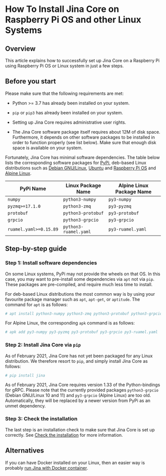 
# How To Install Jina Core on Raspberry Pi OS and other Linux Systems

## Overview

This article explains how to successfully set up Jina Core on a Raspberry Pi using Raspberry Pi OS or Linux system in just a few steps.

## Before you start

Please make sure that the following requirements are met:

* Python >= 3.7 has already been installed on your system.

* `pip` or `pip3` has already been installed on your system.

* Setting up Jina Core requires administrative user rights.

* The Jina Core software package itself requires about 12M of disk space. Furthermore, it depends on other software packages to be installed in order to function properly (see list below). Make sure that enough disk space is available on your system.

Fortunately, Jina Core has minimal software dependencies. The table below lists the corresponding software packages for [PyPi](https://pypi.org/), deb-based Linux distributions such as [Debian GNU/Linux](https://www.debian.org/), [Ubuntu](https://ubuntu.com/) and [Raspberry Pi OS](https://www.raspberrypi.org/software/) and [Alpine Linux](https://alpinelinux.org/).

| PyPi Name | Linux Package Name | Alpine Linux Package Name |
|---|---|---|
|`numpy`| `python3-numpy` | `py3-numpy` |
|`pyzmq>=17.1.0`| `python3-zmq` | `py3-pyzmq`|
|`protobuf`| `python3-protobuf`| `py3-protobuf`|
|`grpcio`| `python3-grpcio`| `py3-grpcio` |
|`ruamel.yaml>=0.15.89`| `python3-ruamel.yaml`| `py3-ruamel.yaml`|

## Step-by-step guide

### Step 1: Install software dependencies

On some Linux systems, PyPi may not provide the wheels on that OS. In this case, you may want to pre-install some dependencies via `apt` not via `pip`. These packages are pre-compiled, and require much less time to install. 

For deb-based Linux distributions the most common way is by using your favourite package manager such as `apt`, `apt-get`, or `aptitude`. The command for `apt` is as follows:

```bash
# apt install python3-numpy python3-zmq python3-protobuf python3-grpcio python3-ruamel.yaml
```

For Alpine Linux, the corresponding `apk` command is as follows:

```bash
# apk add py3-numpy py3-pyzmq py3-protobuf py3-grpcio py3-ruamel.yaml
```

### Step 2: Install Jina Core via `pip`

As of February 2021, Jina Core has not yet been packaged for any Linux distribution. We therefore resort to `pip`, and simply install Jina Core as follows:

```bash
# pip install jina
```

As of February 2021, Jina Core requires version 1.33 of the Python-bindings for gRPC. Please note that the currently provided packages `python3-grpcio` (Debian GNU/Linux 10 and 11) and `py3-grpcio` (Alpine Linux) are too old. Automatically, they will be replaced by a newer version from PyPi as an unmet dependency.

### Step 3: Check the installation

The last step is an installation check to make sure that Jina Core is set up correctly. See [Check the installation](jina-check.md) for more information.

## Alternatives

If you can have Docker installed on your Linux, then an easier way is probably [run Jina with Docker container](via-docker.md).

